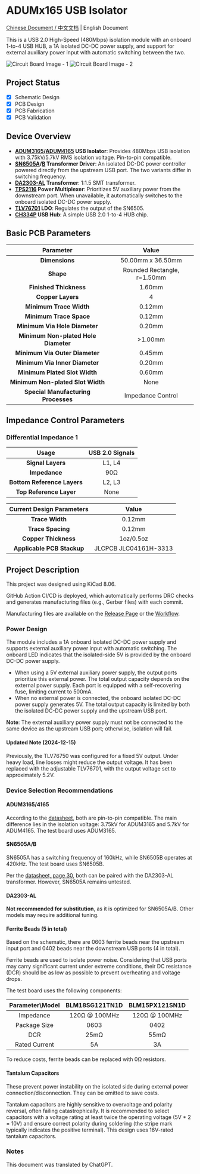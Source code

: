 # ADUMx165 USB Isolator

[Chinese Document / 中文文档](./readme.zh.md) | English Document

This is a USB 2.0 High-Speed (480Mbps) isolation module with an onboard 1-to-4 USB HUB, a 1A isolated DC-DC power supply, and support for external auxiliary power input with automatic switching between the two.

![Circuit Board Image - 1](docs/images/board-a221dc1-1.jpg) ![Circuit Board Image - 2](docs/images/board-a221dc1-2.jpg)

## Project Status

- [x] Schematic Design
- [x] PCB Design
- [x] PCB Fabrication
- [x] PCB Validation

## Device Overview

- **[ADUM3165](https://www.analog.com/en/products/adum3165.html)/[ADUM4165](https://www.analog.com/en/products/adum4165.html) USB Isolator**: Provides 480Mbps USB isolation with 3.75kV/5.7kV RMS isolation voltage. Pin-to-pin compatible.
- **[SN6505A](https://www.ti.com/product/SN6505A)/[B](https://www.ti.com/product/SN6505B) Transformer Driver**: An isolated DC-DC power controller powered directly from the upstream USB port. The two variants differ in switching frequency.
- **[DA2303-AL](https://www.coilcraft.com/en-us/products/transformers/power-transformers/isolation/da230x/da2303-al) Transformer**: 1:1.5 SMT transformer.
- **[TPS2116](https://www.ti.com/product/TPS2116) Power Multiplexer**: Prioritizes 5V auxiliary power from the downstream port. When unavailable, it automatically switches to the onboard isolated DC-DC power supply.
- **[TLV76701](https://www.ti.com/product/TLV767) LDO**: Regulates the output of the SN6505.
- **[CH334P](https://www.wch-ic.com/products/CH334.html) USB Hub**: A simple USB 2.0 1-to-4 HUB chip.

## Basic PCB Parameters

| Parameter               | Value                  |
|:-----------------------:|:----------------------:|
| **Dimensions**           | 50.00mm x 36.50mm     |
| **Shape**                | Rounded Rectangle, r=1.50mm |
| **Finished Thickness**   | 1.60mm                |
| **Copper Layers**        | 4                     |
| **Minimum Trace Width**  | 0.12mm                |
| **Minimum Trace Space**  | 0.12mm                |
| **Minimum Via Hole Diameter** | 0.20mm         |
| **Minimum Non-plated Hole Diameter** | >1.00mm |
| **Minimum Via Outer Diameter** | 0.45mm         |
| **Minimum Via Inner Diameter** | 0.20mm         |
| **Minimum Plated Slot Width** | 0.60mm          |
| **Minimum Non-plated Slot Width** | None        |
| **Special Manufacturing Processes** | Impedance Control |

## Impedance Control Parameters

### Differential Impedance 1

| Usage           | USB 2.0 Signals          |
|:---------------:|:------------------------:|
| **Signal Layers** | L1, L4                 |
| **Impedance**     | 90Ω                    |
| **Bottom Reference Layers** | L2, L3       |
| **Top Reference Layer** | None             |

| Current Design Parameters | Value            |
|:-------------------------:|:----------------:|
| **Trace Width**            | 0.12mm          |
| **Trace Spacing**          | 0.12mm          |
| **Copper Thickness**       | 1oz/0.5oz       |
| **Applicable PCB Stackup** | JLCPCB JLC04161H-3313 |

## Project Description

This project was designed using KiCad 8.06.

GitHub Action CI/CD is deployed, which automatically performs DRC checks and generates manufacturing files (e.g., Gerber files) with each commit.

Manufacturing files are available on the [Release Page](https://github.com/acha666/ADUMx165_USB_Isolator/releases) or the [Workflow](https://github.com/acha666/ADUMx165_USB_Isolator/actions/workflows/kicad-ci.yml).

### Power Design

The module includes a 1A onboard isolated DC-DC power supply and supports external auxiliary power input with automatic switching. The onboard LED indicates that the isolated-side 5V is provided by the onboard DC-DC power supply.

- When using a 5V external auxiliary power supply, the output ports prioritize this external power. The total output capacity depends on the external power supply. Each port is equipped with a self-recovering fuse, limiting current to 500mA.
- When no external power is connected, the onboard isolated DC-DC power supply generates 5V. The total output capacity is limited by both the isolated DC-DC power supply and the upstream USB port.

**Note**: The external auxiliary power supply must not be connected to the same device as the upstream USB port; otherwise, isolation will fail.

#### Updated Note (2024-12-15)

Previously, the TLV76750 was configured for a fixed 5V output. Under heavy load, line losses might reduce the output voltage. It has been replaced with the adjustable TLV76701, with the output voltage set to approximately 5.2V.

### Device Selection Recommendations

#### ADUM3165/4165

According to the [datasheet](https://www.analog.com/media/en/technical-documentation/data-sheets/adum3165-3166.pdf), both are pin-to-pin compatible. The main difference lies in the isolation voltage: 3.75kV for ADUM3165 and 5.7kV for ADUM4165. The test board uses ADUM3165.

#### SN6505A/B

SN6505A has a switching frequency of 160kHz, while SN6505B operates at 420kHz. The test board uses SN6505B.

Per the [datasheet, page 30](https://www.ti.com/lit/ds/sllsep9i/sllsep9i.pdf#page=30), both can be paired with the DA2303-AL transformer. However, SN6505A remains untested.

#### DA2303-AL

**Not recommended for substitution**, as it is optimized for SN6505A/B. Other models may require additional tuning.

#### Ferrite Beads (5 in total)

Based on the schematic, there are 0603 ferrite beads near the upstream input port and 0402 beads near the downstream USB ports (4 in total).

Ferrite beads are used to isolate power noise. Considering that USB ports may carry significant current under extreme conditions, their DC resistance (DCR) should be as low as possible to prevent overheating and voltage drops.

The test board uses the following components:

| Parameter\Model | BLM18SG121TN1D   | BLM15PX121SN1D   |
|:---------------:|:----------------:|:----------------:|
| Impedance       | 120Ω @ 100MHz    | 120Ω @ 100MHz    |
| Package Size    | 0603             | 0402             |
| DCR             | 25mΩ             | 55mΩ             |
| Rated Current   | 5A               | 3A               |

To reduce costs, ferrite beads can be replaced with 0Ω resistors.

#### Tantalum Capacitors

These prevent power instability on the isolated side during external power connection/disconnection. They can be omitted to save costs.

Tantalum capacitors are highly sensitive to overvoltage and polarity reversal, often failing catastrophically. It is recommended to select capacitors with a voltage rating at least twice the operating voltage (5V * 2 = 10V) and ensure correct polarity during soldering (the stripe mark typically indicates the positive terminal). This design uses 16V-rated tantalum capacitors.

### Notes

This document was translated by ChatGPT.
